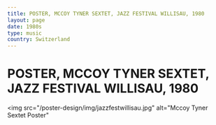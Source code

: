 ```yaml
---
title: POSTER, MCCOY TYNER SEXTET, JAZZ FESTIVAL WILLISAU, 1980
layout: page
date: 1980s
type: music
country: Switzerland
---
```


<h1> POSTER, MCCOY TYNER SEXTET, JAZZ FESTIVAL WILLISAU, 1980 </h1>

<img src="/poster-design/img/jazzfestwillisau.jpg" alt="Mccoy Tyner Sextet Poster" </img>